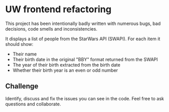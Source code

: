 # UW frontend refactoring

This project has been intentionally badly written with numerous bugs, bad decisions, code smells and inconsistencies.

It displays a list of people from the StarWars API (SWAPI). For each item it should show:
- Their name
- Their birth date in the original "BBY" format returned from the SWAPI
- The year of their birth extracted from the birth date
- Whether their birth year is an even or odd number


## Challenge
Identify, discuss and fix the issues you can see in the code. Feel free to ask questions and collaborate.
